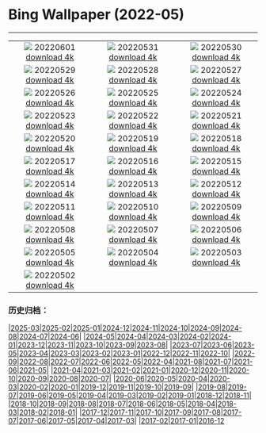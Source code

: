 # Bing Wallpaper (2022-05)
**************
| | | |
| :----: | :----: | :----: |
| ![](https://www.bing.com/th?id=OHR.MarovoLagoon_IT-IT2754772081_1920x1080.jpg) 20220601 [download 4k](https://www.bing.com/th?id=OHR.MarovoLagoon_IT-IT2754772081_UHD.jpg) | ![](https://www.bing.com/th?id=OHR.ParrotDay_IT-IT5187967304_1920x1080.jpg) 20220531 [download 4k](https://www.bing.com/th?id=OHR.ParrotDay_IT-IT5187967304_UHD.jpg) | ![](https://www.bing.com/th?id=OHR.MountFryatt_IT-IT0301172163_1920x1080.jpg) 20220530 [download 4k](https://www.bing.com/th?id=OHR.MountFryatt_IT-IT0301172163_UHD.jpg) |
| ![](https://www.bing.com/th?id=OHR.HyaliteCreek_IT-IT6247695230_1920x1080.jpg) 20220529 [download 4k](https://www.bing.com/th?id=OHR.HyaliteCreek_IT-IT6247695230_UHD.jpg) | ![](https://www.bing.com/th?id=OHR.PurnululuNP_IT-IT3946313058_1920x1080.jpg) 20220528 [download 4k](https://www.bing.com/th?id=OHR.PurnululuNP_IT-IT3946313058_UHD.jpg) | ![](https://www.bing.com/th?id=OHR.MarinHeadlands_IT-IT2683097298_1920x1080.jpg) 20220527 [download 4k](https://www.bing.com/th?id=OHR.MarinHeadlands_IT-IT2683097298_UHD.jpg) |
| ![](https://www.bing.com/th?id=OHR.Monteverde_IT-IT2174497699_1920x1080.jpg) 20220526 [download 4k](https://www.bing.com/th?id=OHR.Monteverde_IT-IT2174497699_UHD.jpg) | ![](https://www.bing.com/th?id=OHR.Alhambra_IT-IT6079483569_1920x1080.jpg) 20220525 [download 4k](https://www.bing.com/th?id=OHR.Alhambra_IT-IT6079483569_UHD.jpg) | ![](https://www.bing.com/th?id=OHR.KornatiNP_IT-IT5661369705_1920x1080.jpg) 20220524 [download 4k](https://www.bing.com/th?id=OHR.KornatiNP_IT-IT5661369705_UHD.jpg) |
| ![](https://www.bing.com/th?id=OHR.RedBellied_IT-IT9861324167_1920x1080.jpg) 20220523 [download 4k](https://www.bing.com/th?id=OHR.RedBellied_IT-IT9861324167_UHD.jpg) | ![](https://www.bing.com/th?id=OHR.ZebraEgret_IT-IT8107480688_1920x1080.jpg) 20220522 [download 4k](https://www.bing.com/th?id=OHR.ZebraEgret_IT-IT8107480688_UHD.jpg) | ![](https://www.bing.com/th?id=OHR.AlbionFalls_IT-IT6525926845_1920x1080.jpg) 20220521 [download 4k](https://www.bing.com/th?id=OHR.AlbionFalls_IT-IT6525926845_UHD.jpg) |
| ![](https://www.bing.com/th?id=OHR.ApisMellifera_IT-IT6084555397_1920x1080.jpg) 20220520 [download 4k](https://www.bing.com/th?id=OHR.ApisMellifera_IT-IT6084555397_UHD.jpg) | ![](https://www.bing.com/th?id=OHR.GlassBridge_IT-IT9136947104_1920x1080.jpg) 20220519 [download 4k](https://www.bing.com/th?id=OHR.GlassBridge_IT-IT9136947104_UHD.jpg) | ![](https://www.bing.com/th?id=OHR.KansasPrairiefire_IT-IT7664150828_1920x1080.jpg) 20220518 [download 4k](https://www.bing.com/th?id=OHR.KansasPrairiefire_IT-IT7664150828_UHD.jpg) |
| ![](https://www.bing.com/th?id=OHR.SaltPondsMaras_IT-IT7244606634_1920x1080.jpg) 20220517 [download 4k](https://www.bing.com/th?id=OHR.SaltPondsMaras_IT-IT7244606634_UHD.jpg) | ![](https://www.bing.com/th?id=OHR.PawneeOwls_IT-IT6855663980_1920x1080.jpg) 20220516 [download 4k](https://www.bing.com/th?id=OHR.PawneeOwls_IT-IT6855663980_UHD.jpg) | ![](https://www.bing.com/th?id=OHR.BerninaBloodMoon_IT-IT8619432717_1920x1080.jpg) 20220515 [download 4k](https://www.bing.com/th?id=OHR.BerninaBloodMoon_IT-IT8619432717_UHD.jpg) |
| ![](https://www.bing.com/th?id=OHR.WindmillDay_IT-IT7807068765_1920x1080.jpg) 20220514 [download 4k](https://www.bing.com/th?id=OHR.WindmillDay_IT-IT7807068765_UHD.jpg) | ![](https://www.bing.com/th?id=OHR.MaasaiGiraffe_IT-IT6844689776_1920x1080.jpg) 20220513 [download 4k](https://www.bing.com/th?id=OHR.MaasaiGiraffe_IT-IT6844689776_UHD.jpg) | ![](https://www.bing.com/th?id=OHR.RedCross_IT-IT6231651988_1920x1080.jpg) 20220512 [download 4k](https://www.bing.com/th?id=OHR.RedCross_IT-IT6231651988_UHD.jpg) |
| ![](https://www.bing.com/th?id=OHR.OiaVillage_IT-IT5843945491_1920x1080.jpg) 20220511 [download 4k](https://www.bing.com/th?id=OHR.OiaVillage_IT-IT5843945491_UHD.jpg) | ![](https://www.bing.com/th?id=OHR.GiffordPinchot_IT-IT5020682820_1920x1080.jpg) 20220510 [download 4k](https://www.bing.com/th?id=OHR.GiffordPinchot_IT-IT5020682820_UHD.jpg) | ![](https://www.bing.com/th?id=OHR.GoremeNationalPark_IT-IT4673848385_1920x1080.jpg) 20220509 [download 4k](https://www.bing.com/th?id=OHR.GoremeNationalPark_IT-IT4673848385_UHD.jpg) |
| ![](https://www.bing.com/th?id=OHR.MomJoey_IT-IT4160656369_1920x1080.jpg) 20220508 [download 4k](https://www.bing.com/th?id=OHR.MomJoey_IT-IT4160656369_UHD.jpg) | ![](https://www.bing.com/th?id=OHR.SwedishAntenna_IT-IT3468049295_1920x1080.jpg) 20220507 [download 4k](https://www.bing.com/th?id=OHR.SwedishAntenna_IT-IT3468049295_UHD.jpg) | ![](https://www.bing.com/th?id=OHR.HertfordshireBluebells_IT-IT0795970711_1920x1080.jpg) 20220506 [download 4k](https://www.bing.com/th?id=OHR.HertfordshireBluebells_IT-IT0795970711_UHD.jpg) |
| ![](https://www.bing.com/th?id=OHR.JaliscoAgave_IT-IT5750651181_1920x1080.jpg) 20220505 [download 4k](https://www.bing.com/th?id=OHR.JaliscoAgave_IT-IT5750651181_UHD.jpg) | ![](https://www.bing.com/th?id=OHR.WadiRum_IT-IT4694363414_1920x1080.jpg) 20220504 [download 4k](https://www.bing.com/th?id=OHR.WadiRum_IT-IT4694363414_UHD.jpg) | ![](https://www.bing.com/th?id=OHR.DuckHen_IT-IT3826787541_1920x1080.jpg) 20220503 [download 4k](https://www.bing.com/th?id=OHR.DuckHen_IT-IT3826787541_UHD.jpg) |
| ![](https://www.bing.com/th?id=OHR.TravertineTurkey_IT-IT2076076843_1920x1080.jpg) 20220502 [download 4k](https://www.bing.com/th?id=OHR.TravertineTurkey_IT-IT2076076843_UHD.jpg) |  |  |

### 历史归档：

|[2025-03](/../2025-03/2025-03.md)|[2025-02](/../2025-02/2025-02.md)|[2025-01](/../2025-01/2025-01.md)|[2024-12](/../2024-12/2024-12.md)|[2024-11](/../2024-11/2024-11.md)|[2024-10](/../2024-10/2024-10.md)|[2024-09](/../2024-09/2024-09.md)|[2024-08](/../2024-08/2024-08.md)|[2024-07](/../2024-07/2024-07.md)|[2024-06](/../2024-06/2024-06.md)|
|[2024-05](/../2024-05/2024-05.md)|[2024-04](/../2024-04/2024-04.md)|[2024-03](/../2024-03/2024-03.md)|[2024-02](/../2024-02/2024-02.md)|[2024-01](/../2024-01/2024-01.md)|[2023-12](/../2023-12/2023-12.md)|[2023-11](/../2023-11/2023-11.md)|[2023-10](/../2023-10/2023-10.md)|[2023-09](/../2023-09/2023-09.md)|[2023-08](/../2023-08/2023-08.md)|
|[2023-07](/../2023-07/2023-07.md)|[2023-06](/../2023-06/2023-06.md)|[2023-05](/../2023-05/2023-05.md)|[2023-04](/../2023-04/2023-04.md)|[2023-03](/../2023-03/2023-03.md)|[2023-02](/../2023-02/2023-02.md)|[2023-01](/../2023-01/2023-01.md)|[2022-12](/../2022-12/2022-12.md)|[2022-11](/../2022-11/2022-11.md)|[2022-10](/../2022-10/2022-10.md)|
|[2022-09](/../2022-09/2022-09.md)|[2022-08](/../2022-08/2022-08.md)|[2022-07](/../2022-07/2022-07.md)|[2022-06](/../2022-06/2022-06.md)|[2022-05](/2022-05.md)|[2022-04](/../2022-04/2022-04.md)|[2021-08](/../2021-08/2021-08.md)|[2021-07](/../2021-07/2021-07.md)|[2021-06](/../2021-06/2021-06.md)|[2021-05](/../2021-05/2021-05.md)|
|[2021-04](/../2021-04/2021-04.md)|[2021-03](/../2021-03/2021-03.md)|[2021-02](/../2021-02/2021-02.md)|[2021-01](/../2021-01/2021-01.md)|[2020-12](/../2020-12/2020-12.md)|[2020-11](/../2020-11/2020-11.md)|[2020-10](/../2020-10/2020-10.md)|[2020-09](/../2020-09/2020-09.md)|[2020-08](/../2020-08/2020-08.md)|[2020-07](/../2020-07/2020-07.md)|
|[2020-06](/../2020-06/2020-06.md)|[2020-05](/../2020-05/2020-05.md)|[2020-04](/../2020-04/2020-04.md)|[2020-03](/../2020-03/2020-03.md)|[2020-02](/../2020-02/2020-02.md)|[2020-01](/../2020-01/2020-01.md)|[2019-12](/../2019-12/2019-12.md)|[2019-11](/../2019-11/2019-11.md)|[2019-10](/../2019-10/2019-10.md)|[2019-09](/../2019-09/2019-09.md)|
|[2019-08](/../2019-08/2019-08.md)|[2019-07](/../2019-07/2019-07.md)|[2019-06](/../2019-06/2019-06.md)|[2019-05](/../2019-05/2019-05.md)|[2019-04](/../2019-04/2019-04.md)|[2019-03](/../2019-03/2019-03.md)|[2019-02](/../2019-02/2019-02.md)|[2019-01](/../2019-01/2019-01.md)|[2018-12](/../2018-12/2018-12.md)|[2018-11](/../2018-11/2018-11.md)|
|[2018-10](/../2018-10/2018-10.md)|[2018-09](/../2018-09/2018-09.md)|[2018-08](/../2018-08/2018-08.md)|[2018-07](/../2018-07/2018-07.md)|[2018-06](/../2018-06/2018-06.md)|[2018-05](/../2018-05/2018-05.md)|[2018-04](/../2018-04/2018-04.md)|[2018-03](/../2018-03/2018-03.md)|[2018-02](/../2018-02/2018-02.md)|[2018-01](/../2018-01/2018-01.md)|
|[2017-12](/../2017-12/2017-12.md)|[2017-11](/../2017-11/2017-11.md)|[2017-10](/../2017-10/2017-10.md)|[2017-09](/../2017-09/2017-09.md)|[2017-08](/../2017-08/2017-08.md)|[2017-07](/../2017-07/2017-07.md)|[2017-06](/../2017-06/2017-06.md)|[2017-05](/../2017-05/2017-05.md)|[2017-04](/../2017-04/2017-04.md)|[2017-03](/../2017-03/2017-03.md)|
|[2017-02](/../2017-02/2017-02.md)|[2017-01](/../2017-01/2017-01.md)|[2016-12](/../2016-12/2016-12.md)